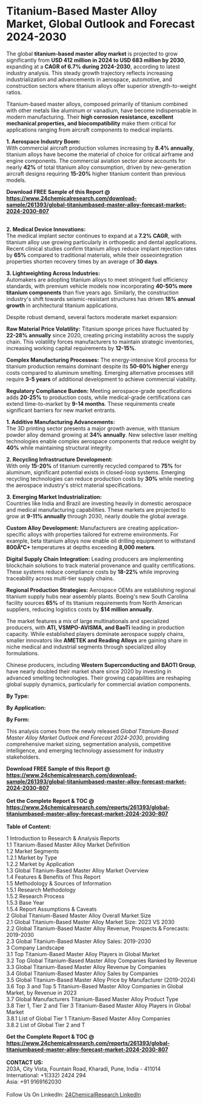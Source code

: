 <h1>Titanium-Based Master Alloy Market, Global Outlook and Forecast 2024-2030</h1><p>The global <strong>titanium-based master alloy market</strong> is projected to grow significantly from <strong>USD 412 million in 2024 to USD 683 million by 2030</strong>, expanding at a <strong>CAGR of 6.7% during 2024-2030</strong>, according to latest industry analysis. This steady growth trajectory reflects increasing industrialization and advancements in aerospace, automotive, and construction sectors where titanium alloys offer superior strength-to-weight ratios.</p><p>Titanium-based master alloys, composed primarily of titanium combined with other metals like aluminum or vanadium, have become indispensable in modern manufacturing. Their <strong>high corrosion resistance, excellent mechanical properties, and biocompatibility</strong> make them critical for applications ranging from aircraft components to medical implants.</p><p><strong>1. Aerospace Industry Boom:</strong><br>
With commercial aircraft production volumes increasing by <strong>8.4% annually</strong>, titanium alloys have become the material of choice for critical airframe and engine components. The commercial aviation sector alone accounts for nearly <strong>42%</strong> of total titanium alloy consumption, driven by new-generation aircraft designs requiring <strong>15-20%</strong> higher titanium content than previous models.</p><div><b>Download FREE Sample of this Report @ 
            <a href="https://www.24chemicalresearch.com/download-sample/261393/global-titaniumbased-master-alloy-forecast-market-2024-2030-807">
            https://www.24chemicalresearch.com/download-sample/261393/global-titaniumbased-master-alloy-forecast-market-2024-2030-807</a></b></div><br><p><strong>2. Medical Device Innovations:</strong><br>
The medical implant sector continues to expand at a <strong>7.2% CAGR</strong>, with titanium alloy use growing particularly in orthopedic and dental applications. Recent clinical studies confirm titanium alloys reduce implant rejection rates by <strong>65%</strong> compared to traditional materials, while their osseointegration properties shorten recovery times by an average of <strong>30 days</strong>.</p><p><strong>3. Lightweighting Across Industries:</strong><br>
Automakers are adopting titanium alloys to meet stringent fuel efficiency standards, with premium vehicle models now incorporating <strong>40-50% more titanium components</strong> than five years ago. Similarly, the construction industry's shift towards seismic-resistant structures has driven <strong>18% annual growth</strong> in architectural titanium applications.</p><p>Despite robust demand, several factors moderate market expansion:</p><p><strong>Raw Material Price Volatility:</strong> Titanium sponge prices have fluctuated by <strong>22-28% annually</strong> since 2020, creating pricing instability across the supply chain. This volatility forces manufacturers to maintain strategic inventories, increasing working capital requirements by <strong>12-15%</strong>.</p><p><strong>Complex Manufacturing Processes:</strong> The energy-intensive Kroll process for titanium production remains dominant despite its <strong>50-60% higher</strong> energy costs compared to aluminum smelting. Emerging alternative processes still require <strong>3-5 years</strong> of additional development to achieve commercial viability.</p><p><strong>Regulatory Compliance Burden:</strong> Meeting aerospace-grade specifications adds <strong>20-25%</strong> to production costs, while medical-grade certifications can extend time-to-market by <strong>9-14 months</strong>. These requirements create significant barriers for new market entrants.</p><p><strong>1. Additive Manufacturing Advancements:</strong><br>
The 3D printing sector presents a major growth avenue, with titanium powder alloy demand growing at <strong>34% annually</strong>. New selective laser melting technologies enable complex aerospace components that reduce weight by <strong>40%</strong> while maintaining structural integrity.</p><p><strong>2. Recycling Infrastructure Development:</strong><br>
With only <strong>15-20%</strong> of titanium currently recycled compared to <strong>75%</strong> for aluminum, significant potential exists in closed-loop systems. Emerging recycling technologies can reduce production costs by <strong>30%</strong> while meeting the aerospace industry's strict material specifications.</p><p><strong>3. Emerging Market Industrialization:</strong><br>
Countries like India and Brazil are investing heavily in domestic aerospace and medical manufacturing capabilities. These markets are projected to grow at <strong>9-11% annually</strong> through 2030, nearly double the global average.</p><p><strong>Custom Alloy Development:</strong> Manufacturers are creating application-specific alloys with properties tailored for extreme environments. For example, beta titanium alloys now enable oil drilling equipment to withstand <strong>800Â°C+</strong> temperatures at depths exceeding <strong>8,000 meters</strong>.</p><p><strong>Digital Supply Chain Integration:</strong> Leading producers are implementing blockchain solutions to track material provenance and quality certifications. These systems reduce compliance costs by <strong>18-22%</strong> while improving traceability across multi-tier supply chains.</p><p><strong>Regional Production Strategies:</strong> Aerospace OEMs are establishing regional titanium supply hubs near assembly plants. Boeing's new South Carolina facility sources <strong>65%</strong> of its titanium requirements from North American suppliers, reducing logistics costs by <strong>$14 million annually</strong>.</p><p>The market features a mix of large multinationals and specialized producers, with <strong>ATI, VSMPO-AVISMA, and BaoTi</strong> leading in production capacity. While established players dominate aerospace supply chains, smaller innovators like <strong>AMETEK and Reading Alloys</strong> are gaining share in niche medical and industrial segments through specialized alloy formulations.</p><p>Chinese producers, including <strong>Western Superconducting and BAOTI Group</strong>, have nearly doubled their market share since 2020 by investing in advanced smelting technologies. Their growing capabilities are reshaping global supply dynamics, particularly for commercial aviation components.</p><p><strong>By Type:</strong></p><p><strong>By Application:</strong></p><p><strong>By Form:</strong></p><p>This analysis comes from the newly released <em>Global Titanium-Based Master Alloy Market Outlook and Forecast 2024-2030</em>, providing comprehensive market sizing, segmentation analysis, competitive intelligence, and emerging technology assessment for industry stakeholders.</p><div><b>Download FREE Sample of this Report @ 
            <a href="https://www.24chemicalresearch.com/download-sample/261393/global-titaniumbased-master-alloy-forecast-market-2024-2030-807">
            https://www.24chemicalresearch.com/download-sample/261393/global-titaniumbased-master-alloy-forecast-market-2024-2030-807</a></b></div><br><div><b>Get the Complete Report & TOC @ 
            <a href="https://www.24chemicalresearch.com/reports/261393/global-titaniumbased-master-alloy-forecast-market-2024-2030-807">
            https://www.24chemicalresearch.com/reports/261393/global-titaniumbased-master-alloy-forecast-market-2024-2030-807</a></b></div><br>
            <b>Table of Content:</b><p>1 Introduction to Research & Analysis Reports<br />
    1.1 Titanium-Based Master Alloy Market Definition<br />
    1.2 Market Segments<br />
        1.2.1 Market by Type<br />
        1.2.2 Market by Application<br />
    1.3 Global Titanium-Based Master Alloy Market Overview<br />
    1.4 Features & Benefits of This Report<br />
    1.5 Methodology & Sources of Information<br />
        1.5.1 Research Methodology<br />
        1.5.2 Research Process<br />
        1.5.3 Base Year<br />
        1.5.4 Report Assumptions & Caveats<br />
2 Global Titanium-Based Master Alloy Overall Market Size<br />
    2.1 Global Titanium-Based Master Alloy Market Size: 2023 VS 2030<br />
    2.2 Global Titanium-Based Master Alloy Revenue, Prospects & Forecasts: 2019-2030<br />
    2.3 Global Titanium-Based Master Alloy Sales: 2019-2030<br />
3 Company Landscape<br />
    3.1 Top Titanium-Based Master Alloy Players in Global Market<br />
    3.2 Top Global Titanium-Based Master Alloy Companies Ranked by Revenue<br />
    3.3 Global Titanium-Based Master Alloy Revenue by Companies<br />
    3.4 Global Titanium-Based Master Alloy Sales by Companies<br />
    3.5 Global Titanium-Based Master Alloy Price by Manufacturer (2019-2024)<br />
    3.6 Top 3 and Top 5 Titanium-Based Master Alloy Companies in Global Market, by Revenue in 2023<br />
    3.7 Global Manufacturers Titanium-Based Master Alloy Product Type<br />
    3.8 Tier 1, Tier 2 and Tier 3 Titanium-Based Master Alloy Players in Global Market<br />
        3.8.1 List of Global Tier 1 Titanium-Based Master Alloy Companies<br />
        3.8.2 List of Global Tier 2 and T</p><div><b>Get the Complete Report & TOC @ 
            <a href="https://www.24chemicalresearch.com/reports/261393/global-titaniumbased-master-alloy-forecast-market-2024-2030-807">
            https://www.24chemicalresearch.com/reports/261393/global-titaniumbased-master-alloy-forecast-market-2024-2030-807</a></b></div><br><b>CONTACT US:</b><br>
            203A, City Vista, Fountain Road, Kharadi, Pune, India - 411014<br>
            International: +1(332) 2424 294<br>
            Asia: +91 9169162030 <br><br>
            Follow Us On LinkedIn: <a href="https://www.linkedin.com/company/24chemicalresearch/">24ChemicalResearch LinkedIn</a>